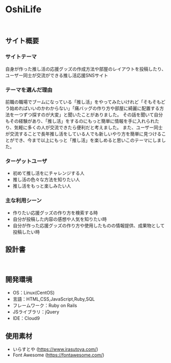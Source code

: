 # OshiLife
​
## サイト概要
### サイトテーマ
自身が作った推し活の応援グッズの作成方法や部屋のレイアウトを投稿したり、ユーザー同士が交流ができる推し活応援SNSサイト
​
### テーマを選んだ理由
前職の職場でブームになっている「推し活」をやってみたいけれど「そもそもどう始めればいいのかわからない」「痛バッグの作り方や部屋に綺麗に配置する方法を一つずつ探すのが大変」と聞いたことがありました。
その話を聞いて自分もその経験があり、「推し活」をするのにもっと簡単に情報を手に入れられたり、気軽に多くの人が交流できたら便利だと考えました。
また、ユーザー同士が交流することで長年推し活をしている人でも新しいやり方を簡単に見つけることができ、今まで以上にもっと「推し活」を楽しめると思いこのテーマにしました。


### ターゲットユーザ
- 初めて推し活をにチャレンジする人
- 推し活の色々な方法を知りたい人
- 推し活をもっと楽しみたい人

### 主な利用シーン
- 作りたい応援グッズの作り方を検索する時
- 自分が投稿した内容の感想や人気を知りたい時​
- 自分が作った応援グッズの作り方や使用したものの情報提供、成果物として投稿したい時

## 設計書

​
## 開発環境
- OS：Linux(CentOS)
- 言語：HTML,CSS,JavaScript,Ruby,SQL
- フレームワーク：Ruby on Rails
- JSライブラリ：jQuery
- IDE：Cloud9

## 使用素材
- いらすとや (https://www.irasutoya.com/)
- Font Awesome (https://fontawesome.com/)